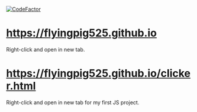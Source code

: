[![CodeFactor](https://www.codefactor.io/repository/github/flyingpig525/flyingpig525.github.io/badge)](https://www.codefactor.io/repository/github/flyingpig525/flyingpig525.github.io)


# https://flyingpig525.github.io
Right-click and open in new tab.

# https://flyingpig525.github.io/clicker.html
Right-click and open in new tab for my first JS project.
